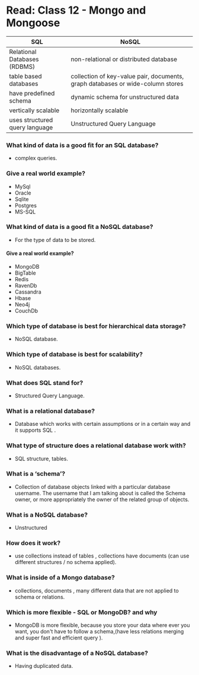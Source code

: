 # Read: Class 12 - Mongo and Mongoose

|  SQL                         |  NoSQL                                                                       |
|------------------------------|------------------------------------------------------------------------------|
| Relational Databases (RDBMS) | non-relational or distributed database |
| table based databases      | collection of key-value pair, documents, graph databases or wide-column stores |
| have predefined schema | dynamic schema for unstructured data |
| vertically scalable | horizontally scalable |
| uses structured query language | Unstructured Query Language |

### What kind of data is a good fit for an SQL database?

* complex queries.

### Give a real world example?

* MySql
* Oracle
* Sqlite
* Postgres
* MS-SQL

### What kind of data is a good fit a NoSQL database?

* For the type of data to be stored.

#### Give a real world example?

* MongoDB
* BigTable
* Redis
* RavenDb
* Cassandra
* Hbase
* Neo4j
* CouchDb

### Which type of database is best for hierarchical data storage?

* NoSQL database.

### Which type of database is best for scalability?

* NoSQL databases.

### What does SQL stand for?

* Structured Query Language.

### What is a relational database?

* Database which works with certain assumptions or in a certain way and it supports SQL .

### What type of structure does a relational database work with?

* SQL structure, tables.

### What is a ‘schema’?

* Collection of database objects linked with a particular database username. The username that I am talking about is called the Schema owner, or more appropriately the owner of the related group of objects.

### What is a NoSQL database?

* Unstructured

### How does it work?

* use collections instead of tables , collections have documents (can use different  structures / no schema applied).

### What is inside of a Mongo database?

* collections, documents , many different data that are not applied to schema or relations.

### Which is more flexible - SQL or MongoDB? and why

* MongoDB is more flexible, because you store your data where ever you want, you don't have to follow a schema,(have less relations merging and super fast and efficient query ).

### What is the disadvantage of a NoSQL database?

* Having duplicated data.